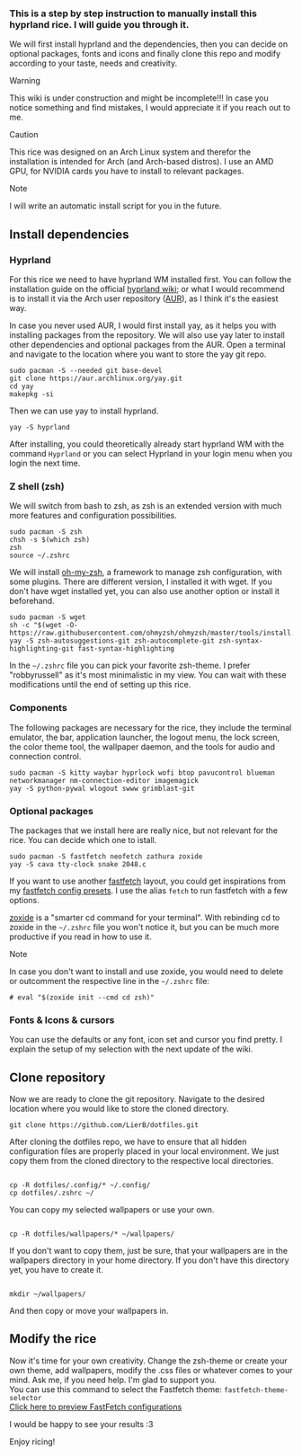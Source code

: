 ### This is a step by step instruction to manually install this hyprland rice. I will guide you through it.
We will first install hyprland and the dependencies, then you can decide on optional packages, fonts and icons and finally clone this repo and modify according to your taste, needs and creativity. 

> [!WARNING]
> This wiki is under construction and might be incomplete!!! 
> In case you notice something and find mistakes, I would appreciate it if you reach out to me.

> [!CAUTION]
> This rice was designed on an Arch Linux system and therefor the installation is intended for Arch (and Arch-based distros). I use an AMD GPU, for NVIDIA cards you have to install to relevant packages.

> [!NOTE]
> I will write an automatic install script for you in the future.

## Install dependencies
### Hyprland
For this rice we need to have hyprland WM installed first. You can follow the installation guide on the official [hyprland wiki](https://wiki.hyprland.org/Getting-Started/Installation/); or what I would recommend is to install it via the Arch user repository ([AUR](https://aur.archlinux.org/packages)), as I think it's the easiest way.

In case you never used AUR, I would first install yay, as it helps you with installing packages from the repository. We will also use yay later to install other dependencies and optional packages from the AUR.
Open a terminal and navigate to the location where you want to store the yay git repo. 
```shell
sudo pacman -S --needed git base-devel
git clone https://aur.archlinux.org/yay.git
cd yay
makepkg -si

```
Then we can use yay to install hyprland.
```shell
yay -S hyprland

```
After installing, you could theoretically already start hyprland WM with the command `Hyprland` or you can select Hyprland in your login menu when you login the next time.


### Z shell (zsh)
We will switch from bash to zsh, as zsh is an extended version with much more features and configuration possibilities.
```shell
sudo pacman -S zsh
chsh -s $(which zsh)
zsh
source ~/.zshrc
```
We will install [oh-my-zsh](https://ohmyz.sh/), a framework to manage zsh configuration, with some plugins. There are different version, I installed it with wget. If you don't have wget installed yet, you can also use another option or install it beforehand.
```shell
sudo pacman -S wget
sh -c "$(wget -O- https://raw.githubusercontent.com/ohmyzsh/ohmyzsh/master/tools/install.sh)"
yay -S zsh-autosuggestions-git zsh-autocomplete-git zsh-syntax-highlighting-git fast-syntax-highlighting
```
In the `~/.zshrc` file you can pick your favorite zsh-theme. I prefer "robbyrussell" as it's most minimalistic in my view. You can wait with these modifications until the end of setting up this rice.


### Components
The following packages are necessary for the rice, they include the terminal emulator, the bar, application launcher, the logout menu, the lock screen, the color theme tool, the wallpaper daemon, and the tools for audio and connection control. 

```shell
sudo pacman -S kitty waybar hyprlock wofi btop pavucontrol blueman networkmanager nm-connection-editor imagemagick 
yay -S python-pywal wlogout swww grimblast-git
```

### Optional packages 
The packages that we install here are really nice, but not relevant for the rice. You can decide which one to istall. 
```shell
sudo pacman -S fastfetch neofetch zathura zoxide
yay -S cava tty-clock snake 2048.c 
```
If you want to use another [fastfetch](https://github.com/fastfetch-cli/fastfetch) layout, you could get inspirations from my [fastfetch config presets](https://github.com/LierB/fastfetch). I use the alias `fetch` to run fastfetch with a few options.

[zoxide](https://github.com/ajeetdsouza/zoxide) is a "smarter cd command for your terminal". With rebinding cd to zoxide in the `~/.zshrc` file you won't notice it, but you can be much more productive if you read in how to use it. 

> [!NOTE]
> In case you don't want to install and use zoxide, you would need to delete or outcomment the respective line in the `~/.zshrc` file:
> ```shell
> # eval "$(zoxide init --cmd cd zsh)"
> ```

### Fonts & Icons & cursors
You can use the defaults or any font, icon set and cursor you find pretty. I explain the setup of my selection with the next update of the wiki.

## Clone repository
Now we are ready to clone the git repository. Navigate to the desired location where you would like to store the cloned directory. 

```shell
git clone https://github.com/LierB/dotfiles.git

```
After cloning the dotfiles repo, we have to ensure that all hidden configuration files are properly placed in your local environment. We just copy them from the cloned directory to the respective local directories.

```shell

cp -R dotfiles/.config/* ~/.config/
cp dotfiles/.zshrc ~/
```
You can copy my selected wallpapers or use your own.

```shell

cp -R dotfiles/wallpapers/* ~/wallpapers/

```
If you don't want to copy them, just be sure, that your wallpapers are in the wallpapers directory in your home directory. If you don't have this directory yet, you have to create it.
```shell

mkdir ~/wallpapers/

```
And then copy or move your wallpapers in.

## Modify the rice
Now it's time for your own creativity. Change the zsh-theme or create your own theme, add wallpapers, modify the .css files or whatever comes to your mind. Ask me, if you need help. I'm glad to support you.<br>
You can use this command to select the Fastfetch theme: <code>fastfetch-theme-selector</code><br>
<a href="https://m3tozz.github.io/FastCat-Themes/">Click here to preview FastFetch configurations</a>

I would be happy to see your results :3

Enjoy ricing!  
